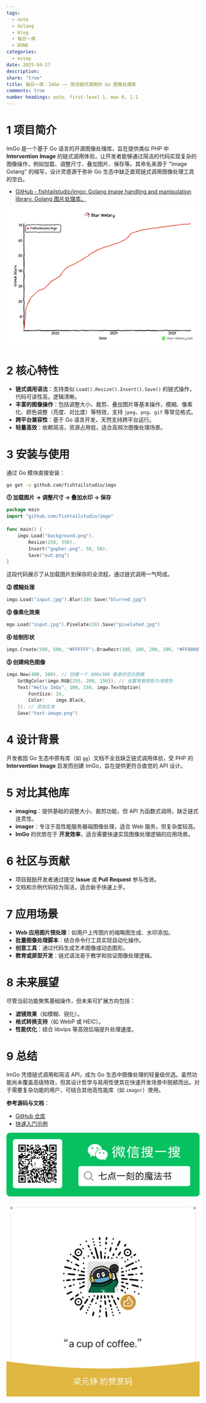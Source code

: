```yaml
---
tags:
  - note
  - Golang
  - blog
  - 每日一库
  - DONE
categories:
  - essay
date: 2025-04-27
description: 
share: "true"
title: 每日一库：ImGo —— 简洁链式调用的 Go 图像处理库
comments: true
number headings: auto, first-level 1, max 6, 1.1
---
```


# 1 项目简介

ImGo 是一个基于 Go 语言的开源图像处理库，旨在提供类似 PHP 中 **Intervention Image** 的链式调用体验，让开发者能够通过简洁的代码实现复杂的图像操作，例如加载、调整尺寸、叠加图片、保存等。其命名来源于 "Image Golang" 的缩写，设计灵感源于弥补 Go 生态中缺乏直观链式调用图像处理工具的空白。

- [GitHub - fishtailstudio/imgo: Golang image handling and manipulation library. Golang 图片处理库。](https://github.com/fishtailstudio/imgo)

![](assets/images/IMG-8D84F9E08F0EC078A40C254481A8510A.png)

# 2 核心特性

- **链式调用语法**：支持类似 `Load().Resize().Insert().Save()` 的链式操作，代码可读性高，逻辑清晰。
- **丰富的图像操作**：包括调整大小、裁剪、叠加图片等基本操作，模糊、像素化、颜色调整（亮度、对比度）等特效，支持 `jpeg`、`png`、`gif` 等常见格式。
- **跨平台兼容性**：基于 Go 语言开发，天然支持跨平台运行。
- **轻量高效**：依赖简洁，资源占用低，适合高频次图像处理场景。

# 3 安装与使用

通过 Go 模块直接安装：

```bash
go get -u github.com/fishtailstudio/imgo
```


**⓵ 加载图片 → 调整尺寸 → 叠加水印 → 保存**

```go
package main
import "github.com/fishtailstudio/imgo"

func main() {
    imgo.Load("background.png").
        Resize(250, 350).
        Insert("gopher.png", 50, 50).
        Save("out.png")
}
```

这段代码展示了从加载图片到保存的全流程，通过链式调用一气呵成。

**⓶ 模糊处理** 

```go
imgo.Load("input.jpg").Blur(10).Save("blurred.jpg")
```


**⓷ 像素化效果​**​

```go
mgo.Load("input.jpg").Pixelate(20).Save("pixelated.jpg")
```

​**​⓸ 绘制形状​**​

```go
imgo.Create(500, 500, "#FFFFFF").DrawRect(100, 100, 200, 200, "#FF0000").Save("rect.png")
```

**⓹ 创建纯色图像**

```go
imgo.New(400, 300). // 创建一个 400x300 像素的空白图像
    SetBgColor(imgo.RGB{255, 200, 150}). // 设置背景颜色为浅橙色
    Text("Hello ImGo", 100, 150, imgo.TextOption{
        FontSize: 24,
        Color:    imgo.Black,
    }). // 添加文本
    Save("text-image.png")
```

# 4 设计背景

开发者因 Go 生态中原有库（如 `gg`）文档不全且缺乏链式调用体验，受 PHP 的 **Intervention Image** 启发而创建 ImGo，旨在提供更符合直觉的 API 设计。

# 5 对比其他库

- **imaging**：提供基础的调整大小、裁剪功能，但 API 为函数式调用，缺乏链式连贯性。
- **imagor**：专注于高性能服务器端图像处理，适合 Web 服务，但复杂度较高。
- **ImGo** 的优势在于 **开发效率**，适合需要快速实现图像处理逻辑的应用场景。

# 6 社区与贡献

- 项目鼓励开发者通过提交 **Issue** 或 **Pull Request** 参与改进。
- 文档和示例代码较为简洁，适合新手快速上手。

# 7 应用场景

- **Web 应用图片预处理**：如用户上传图片的缩略图生成、水印添加。
- **批量图像处理脚本**：结合命令行工具实现自动化操作。
- ​**​创意工具​**​：通过代码生成艺术图像或动态图形。
- **教育或原型开发**：链式语法易于教学和验证图像处理逻辑。

# 8 未来展望
尽管当前功能聚焦基础操作，但未来可扩展方向包括：
- **滤镜效果**（如模糊、锐化）。
- **格式转换支持**（如 WebP 或 HEIC）。
- **性能优化**：结合 libvips 等高效后端提升处理速度。

# 9 总结
ImGo 凭借链式调用和简洁 API，成为 Go 生态中图像处理的轻量级优选。虽然功能尚未覆盖高级特效，但其设计哲学与易用性使其在快速开发场景中脱颖而出。对于需要复杂功能的用户，可结合其他高性能库（如 `imagor`）使用。

**参考源码与文档**：  
- [GitHub 仓库](https://github.com/fishtailstudio/imgo)
- [快速入门示例](https://www.codeleading.com/article/59596651895/)








![](assets/images/5723b75e61abd931b3f426c56da787f3_MD5.png)


![](assets/images/Pasted%20image%2020250428125523.png)

